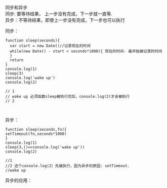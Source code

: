 同步和异步<br>
同步: 要等待结果， 上一步没有完成，下一步就一直等.<br>
异步：不等待结果，即使上一步没有完成，下一步也可以执行<br>

同步：
```
function sleep(seconds){
  var start = new Date()//记录现在的时间
  while(new Date() - start < seconds*1000){ 现在的时间- 最开始被记录的时间
  }
  return 
}
console.log(1)
sleep(3)
console.log('wake up')
console.log(2)

// 1
// wake up 必须函数sleep被执行完后，console.log(2)才会被执行
// 2 



```
异步：
```
function sleep(seconds,fn){
setTimeout(fn,seconds*1000)
}
console.log(1)
sleep(3,()=>console.log('wake up'))
console.log(2)

//1
//2 这个console.log(2）先被执行，因为异步的原因: setTimeout.
//wake up 

```
异步的应用：

```



```
